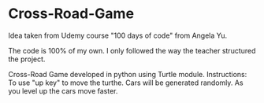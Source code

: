 # Cross-Road-Game
Idea taken from Udemy course "100 days of code" from Angela Yu.

The code is 100% of my own. I only followed the way the teacher structured the project.

Cross-Road Game developed in python using Turtle module. 
Instructions:
To use "up key" to move the turthe.
Cars will be generated randomly.
As you level up the cars move faster.
